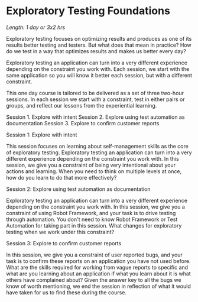 # Exploratory Testing Foundations

*Length: 1 day or 3x2 hrs*

Exploratory testing focuses on optimizing results and produces as one of its results better testing and testers. But what does that mean in practice? How do we test in a way that optimizes results and makes us better every day?

Exploratory testing an application can turn into a very different experience depending on the constraint you work with. Each session, we start with the same application so you will know it better each session, but with a different constraint.

This one day course is tailored to be delivered as a set of three two-hour sessions. In each session we start with a constraint, test in either pairs or groups, and reflect our lessons from the experiential learning.

Session 1. Explore with intent
Session 2. Explore using test automation as documentation
Session 3. Explore to confirm customer reports

Session 1: Explore with intent

This session focuses on learning about self-management skills as the core of exploratory testing. Exploratory testing an application can turn into a very different experience depending on the constraint you work with. In this session, we give you a constraint of being very intentional about your actions and learning. When you need to think on multiple levels at once, how do you learn to do that more effectively?

Session 2: Explore using test automation as documentation

Exploratory testing an application can turn into a very different experience depending on the constraint you work with. In this session, we give you a constraint of using Robot Framework, and your task is to drive testing through automation. You don't need to know Robot Framework or Test Automation for taking part in this session. What changes for exploratory testing when we work under this constraint?

Session 3: Explore to confirm customer reports

In this session, we give you a constraint of user reported bugs, and your task is to confirm these reports on an application you have not used before. What are the skills required for working from vague reports to specific and what are you learning about an application if what you learn about it is what others have complained about? Given the answer key to all the bugs we know of worth mentioning, we end the session in reflection of what it would have taken for us to find these during the course.